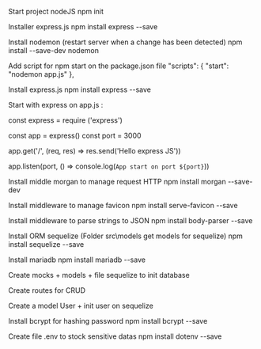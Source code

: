 Start project nodeJS
npm init

Installer express.js
npm install express --save

Install nodemon (restart server when a change has been detected)
npm install --save-dev nodemon

Add script for npm start on the package.json file
  "scripts": {
    "start": "nodemon app.js"
  },

Install express.js
npm install express --save

Start with express on app.js : 

const express = require ('express')

const app = express()
const port = 3000

app.get('/', (req, res) => res.send('Hello express JS'))

app.listen(port, () => console.log(`App start on port ${port}`))

Install middle morgan to manage request HTTP
npm install morgan --save-dev

Install middleware to manage favicon
npm install serve-favicon --save

Install middleware to parse strings to JSON
npm install body-parser --save

Install ORM sequelize (Folder src\models get models for sequelize) 
npm install sequelize --save

Install mariadb
npm install mariadb --save

Create mocks + models + file sequelize to init database 

Create routes for CRUD

Create a model User + init user on sequelize

Install bcrypt for hashing password
npm install bcrypt --save

Create file .env to stock sensitive datas
npm install dotenv --save
